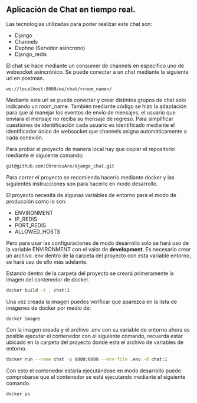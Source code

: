 ## Aplicación de Chat en tiempo real.

Las tecnologías utilizadas para poder realizar este chat son:

- Django
- Channels
- Daphne (Servidor asíncrono)
- Django_redis

El chat se hace mediante un consumer de channels en específico uno de websocket asincrónico. Se puede conectar a un chat mediante la siguiente url en postman.

```
ws://localhost:8000/ws/chat/<room_name>/
```

Mediante este url se puede conectar y crear distintos grupos de chat solo indicando un room_name. También mediante código se hizo la adaptación para que al manejar los eventos de envío de mensajes, el usuario que enviara el mensaje no reciba su mensaje de regreso. Para simplificar cuestiones de identificación cada usuario es identificado mediante el identificador único de websocket que channels asigna automáticamente a cada conexión.

Para probar el proyecto de manera local hay que copiar el repositorio mediante el siguiente comando:

```bash
git@github.com:ChronosArx/django_chat.git
```

Para correr el proyecto se recomienda hacerlo mediante docker y las siguientes instrucciones son para hacerlo en modo desarrollo.

El proyecto necesita de algunas variables de entorno para el modo de producción como lo son:

- ENVIRONMENT
- IP_REDIS
- PORT_REDIS
- ALLOWED_HOSTS

Pero para usar las configuraciones de modo desarrollo solo se hará uso de la variable ENVIRONMENT con el valor de **development**. Es necesario crear un archivo .env dentro de la carpeta del proyecto con esta variable entorno, se hará uso de ello más adelante.

Estando dentro de la carpeta del proyecto se creará primeramente la imagen del contenedor de docker.

```bash
docker build -t . chat:1
```

Una vez creada la imagen puedes verificar que aparezca en la lista de imágenes de docker por medio de:

```bash
docker images
```

Con la imagen creada y el archivo .env con su variable de entorno ahora es posible ejecutar el contenedor con el siguiente comando, recuerda estar ubicado en la carpeta del proyecto donde esta el archivo de variables de entorno.

```bash
docker run --name chat -p 8000:8000 --env-file .env -d chat:1
```

Con esto el contenedor estaría ejecutándose en modo desarrollo puede comprobarse que el contenedor se está ejecutando mediante el siguiente comando.

```bash
docker ps
```
